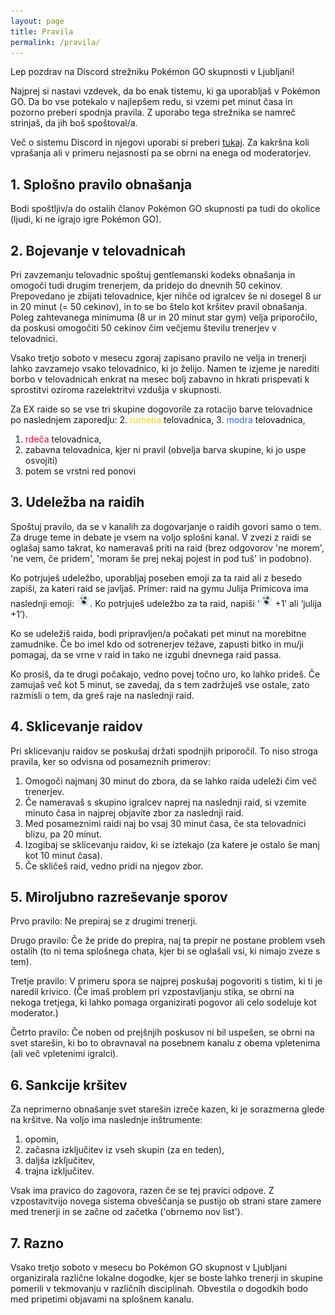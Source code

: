 ```yaml
---
layout: page
title: Pravila
permalink: /pravila/
---
```

Lep pozdrav na Discord strežniku Pokémon GO skupnosti v Ljubljani!

Najprej si nastavi vzdevek, da bo enak tistemu, ki ga uporabljaš v Pokémon GO.
Da bo vse potekalo v najlepšem redu, si vzemi pet minut časa in pozorno preberi
spodnja pravila. Z uporabo tega strežnika se namreč strinjaš, da jih boš
spoštoval/a.

Več o sistemu Discord in njegovi uporabi si preberi [tukaj](/discord/). Za
kakršna koli vprašanja ali v primeru nejasnosti pa se obrni na enega od
moderatorjev.


## 1. Splošno pravilo obnašanja

Bodi spoštljiv/a do ostalih članov Pokémon GO skupnosti pa tudi do okolice
(ljudi, ki ne igrajo igre Pokémon GO).


## 2. Bojevanje v telovadnicah

Pri zavzemanju telovadnic spoštuj gentlemanski kodeks obnašanja in omogoči tudi
drugim trenerjem, da pridejo do dnevnih 50 cekinov. Prepovedano je zbijati
telovadnice, kjer nihče od igralcev še ni dosegel 8 ur in 20 minut (= 50
cekinov), in to se bo štelo kot kršitev pravil obnašanja. Poleg zahtevanega
minimuma (8 ur in 20 minut star gym) velja priporočilo, da poskusi omogočiti 50
cekinov čim večjemu številu trenerjev v telovadnici.

Vsako tretjo soboto v mesecu zgoraj zapisano pravilo ne velja in trenerji lahko
zavzamejo vsako telovadnico, ki jo želijo. Namen te izjeme je narediti borbo v
telovadnicah enkrat na mesec bolj zabavno in hkrati prispevati k sprostitvi
oziroma razelektritvi vzdušja v skupnosti.

Za EX raide so se vse tri skupine dogovorile za rotacijo barve telovadnice po
naslednjem zaporedju:
 2. <span style="color: #f6d500;">rumena</span> telovadnica,
 3. <span style="color: #3568ef;">modra</span> telovadnica,
 1. <span style="color: #f00022;">rdeča</span> telovadnica,
 4. zabavna telovadnica, kjer ni pravil (obvelja barva skupine, ki jo uspe osvojiti)
 5. potem se vrstni red ponovi


## 3. Udeležba na raidih

Spoštuj pravilo, da se v kanalih za dogovarjanje o raidih govori samo o tem. Za
druge teme in debate je vsem na voljo splošni kanal. V zvezi z raidi se oglašaj
samo takrat, ko nameravaš priti na raid (brez odgovorov 'ne morem', 'ne vem, če
pridem', 'moram še prej nekaj pojest in pod tuš' in podobno).

Ko potrjuješ udeležbo, uporabljaj poseben emoji za ta raid ali z besedo zapiši,
za kateri raid se javljaš. Primer: raid na gymu Julija Primicova ima naslednji
emoji: <img alt="duhec" src="/assets/img/ghost.svg" style="height: 1.5em"/>. Ko potrjuješ
udeležbo za ta raid, napiši ‘<img alt="duhec" src="/assets/img/ghost.svg" style="height:
1.5em"/> +1’ ali ‘julija +1’).

Ko se udeležiš raida, bodi pripravljen/a počakati pet minut na morebitne
zamudnike. Če bo imel kdo od sotrenerjev težave, zapusti bitko in mu/ji pomagaj,
da se vrne v raid in tako ne izgubi dnevnega raid passa.

Ko prosiš, da te drugi počakajo, vedno povej točno uro, ko lahko prideš. Če
zamujaš več kot 5 minut, se zavedaj, da s tem zadržuješ vse ostale, zato
razmisli o tem, da greš raje na naslednji raid.


## 4. Sklicevanje raidov

Pri sklicevanju raidov se poskušaj držati spodnjih priporočil. To niso stroga
pravila, ker so odvisna od posameznih primerov:

 1. Omogoči najmanj 30 minut do zbora, da se lahko raida udeleži čim več trenerjev.
 2. Če nameravaš s skupino igralcev naprej na naslednji raid, si vzemite minuto časa in najprej objavite zbor za naslednji raid.
 3. Med posameznimi raidi naj bo vsaj 30 minut časa, če sta telovadnici blizu, pa 20 minut.
 4. Izogibaj se sklicevanju raidov, ki se iztekajo (za katere je ostalo še manj kot 10 minut časa).
 5. Če skličeš raid, vedno pridi na njegov zbor.


## 5. Miroljubno razreševanje sporov

Prvo pravilo: Ne prepiraj se z drugimi trenerji.

Drugo pravilo: Če že pride do prepira, naj ta prepir ne postane problem vseh
ostalih (to ni tema splošnega chata, kjer bi se oglašali vsi, ki nimajo zveze s
tem).

Tretje pravilo: V primeru spora se najprej poskušaj pogovoriti s tistim, ki ti
je naredil krivico. (Če imaš problem pri vzpostavljanju stika, se obrni na
nekoga tretjega, ki lahko pomaga organizirati pogovor ali celo sodeluje kot
moderator.)

Četrto pravilo: Če noben od prejšnjih poskusov ni bil uspešen, se obrni na svet
starešin, ki bo to obravnaval na posebnem kanalu z obema vpletenima (ali več
vpletenimi igralci).


## 6. Sankcije kršitev

Za neprimerno obnašanje svet starešin izreče kazen, ki je sorazmerna glede na
kršitve. Na voljo ima naslednje inštrumente:

 1. opomin,
 2. začasna izključitev iz vseh skupin (za en teden),
 3. daljša izključitev,
 4. trajna izključitev.

Vsak ima pravico do zagovora, razen če se tej pravici odpove. Z vzpostavitvijo
novega sistema obveščanja se pustijo ob strani stare zamere med trenerji in se
začne od začetka ('obrnemo nov list').


## 7. Razno

Vsako tretjo soboto v mesecu bo Pokémon GO skupnost v Ljubljani organizirala
različne lokalne dogodke, kjer se boste lahko trenerji in skupine pomerili v
tekmovanju v različnih disciplinah. Obvestila o dogodkih bodo med pripetimi
objavami na splošnem kanalu.
